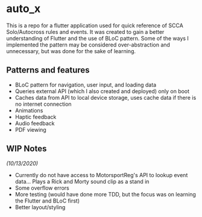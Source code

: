 # auto_x

This is a repo for a flutter application used for quick reference of SCCA Solo/Autocross rules and events.
It was created to gain a better understanding of Flutter and the use of BLoC pattern. Some of the ways I implemented the pattern may be considered over-abstraction and unnecessary, but was done for the sake of learning.

## Patterns and features

- BLoC pattern for navigation, user input, and loading data
- Queries external API (which I also created and deployed) only on boot
- Caches data from API to local device storage, uses cache data if there is no internet connection
- Animations
- Haptic feedback
- Audio feedback
- PDF viewing


## WIP Notes
*(10/13/2020)*
- Currently do not have access to MotorsportReg's API to lookup event data... Plays a Rick and Morty sound clip as a stand in
- Some overflow errors
- More testing (would have done more TDD, but the focus was on learning the Flutter and BLoC first)
- Better layout/styling

 
